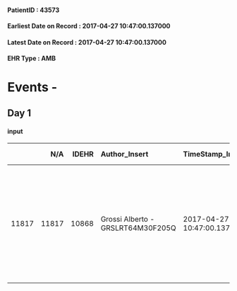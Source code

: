
#### PatientID : 43573
#### Earliest Date on Record : 2017-04-27 10:47:00.137000
#### Latest Date on Record : 2017-04-27 10:47:00.137000
#### EHR Type : AMB

# Events - 

## Day 1

#### input
|       |    N/A |   IDEHR | Author_Insert                     | TimeStamp_Insert           | EHRType   |   PatientID |   IDDigitalSignDocument | persone_vicine   |   Unnamed: 0_x.1 |   IDANAMNESI_SOCIALE | Patient   | FamigliaAltro   | Paziente_T   | FamigliaAltro_T   |   Non_Rilevabile_x.1 | Note_Non_Rilevabile_x.1   | opt_Problemi   | ds_note_timori                                                                                                         | chk_contr_sintomi   | opt_paziente_a   | opt_famiglia_a   | opt_adeguatezza   | ds_note_ad             | opt_paziente_solo   | opt_presente_assente   | Presenza_minori   | Caregiver_principale   | opt_capacita     | ds_note_prio                                                                                                                                                                                                      | opt_paziente_ad   | opt_caregiver_ad   | Needs     | Domestic partnership   | Fragility                    |
|------:|-------:|--------:|:----------------------------------|:---------------------------|:----------|------------:|------------------------:|:-----------------|-----------------:|---------------------:|:----------|:----------------|:-------------|:------------------|---------------------:|:--------------------------|:---------------|:-----------------------------------------------------------------------------------------------------------------------|:--------------------|:-----------------|:-----------------|:------------------|:-----------------------|:--------------------|:-----------------------|:------------------|:-----------------------|:-----------------|:------------------------------------------------------------------------------------------------------------------------------------------------------------------------------------------------------------------|:------------------|:-------------------|:----------|:-----------------------|:-----------------------------|
| 11817 |  11817 |   10868 | Grossi Alberto - GRSLRT64M30F205Q | 2017-04-27 10:47:00.137000 | AMB       |       43573 |                  731683 | N/A              |             5906 |                 3765 | Si#1      | Si#1            | Parziale#2   | Si#1              |                    0 | NR                        | No#0           | La figlia sembra ben orientata rispetto ad un percorso di CP era seguito al domicilio dalla CP del Buzzi d.ssa Cesaris | controllo sintomi#0 | Congruenti#1     | Congruenti#1     | Da valutare#2     | He lives with his wife | No#0                | Presente#1             | No#0              | daughter               | Incrementabile#1 | La famiglia consapevole della situazione chiede un accompagnamento, inizialmente ricoverato al Trivulzio la figlia chiede di trasferirlo presso di noi per vicinanza logistica in quanto abitano in via chiarelli | Totale#2          | Totale#2           | Clinici#0 | Coniuge/Convivente#0   | sovraccarico assistenziale#4 |


